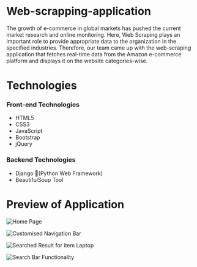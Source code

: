 # Web-scrapping-application

The growth of e-commerce in global markets has pushed the current market research and online monitoring. Here, Web Scraping plays an important role to provide appropriate data to the organization in the specified industries. Therefore, our team came up with the web-scraping application that fetches real-time data from the Amazon e-commerce platform and displays it on the website categories-wise.

# Technologies
### Front-end Technologies
- HTML5
- CSS3
- JavaScript
- Bootstrap
- jQuery

### Backend Technologies
- Django (Python Web Framework)
- BeautifulSoup Tool

# Preview of Application
![Home Page](https://drive.google.com/file/d/11Kz_3eqJK-r2JQsSlGhwWDEZ-t5ktJLS/view?usp=sharing)

![Customised Navigation Bar](https://drive.google.com/file/d/12lqj-TfSbS3hpYLDRrgBbi4fixBpbG5q/view?usp=sharing)

![Searched Result for item Laptop](https://drive.google.com/file/d/19n2FQgF_-3tH9yybN8GCbFV4OyldKM7A/view?usp=sharing)

![Search Bar Functionality](https://drive.google.com/file/d/1j1miKTR84lhUbofp9H6iBGA69cNdSN-J/view?usp=sharing)









